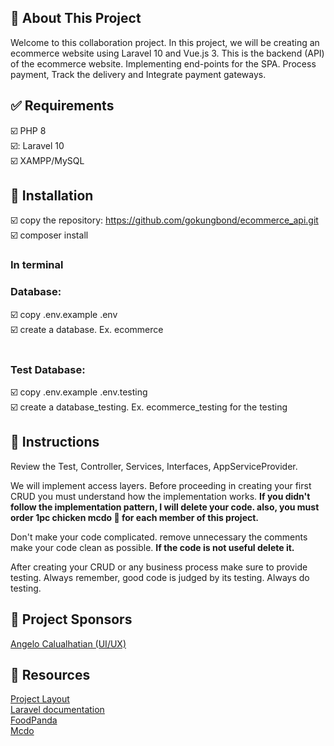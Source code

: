 ## :loudspeaker: About This Project
Welcome to this collaboration project. In this project, we will be creating an ecommerce website using Laravel 10 and Vue.js 3. This is the backend (API) of the ecommerce website. Implementing end-points for the SPA. Process payment, Track the delivery and Integrate payment gateways.

## :white_check_mark: Requirements
:ballot_box_with_check: PHP 8 <br>
:ballot_box_with_check:: Laravel 10 <br>
:ballot_box_with_check: XAMPP/MySQL <br>

## :memo: Installation
:ballot_box_with_check: copy the repository: https://github.com/gokungbond/ecommerce_api.git <br>
:ballot_box_with_check: composer install <br>

### In terminal ###

### Database: <br> ###
:ballot_box_with_check: copy .env.example .env <br>
:ballot_box_with_check: create a database. Ex. ecommerce <br>
<br>
### Test Database: <br> ###
:ballot_box_with_check: copy .env.example .env.testing <br>
:ballot_box_with_check: create a database_testing. Ex. ecommerce_testing for the testing <br>

## :memo:  Instructions
Review the Test, Controller, Services, Interfaces, AppServiceProvider.

We will implement access layers. Before proceeding in creating your first CRUD you must understand how the implementation works. **If you didn't follow the implementation pattern, I will delete your code. also, you must order 1pc chicken mcdo :poultry_leg: for each member of this project.**

Don't make your code complicated. remove unnecessary the comments make your code clean as possible. **If the code is not useful delete it.**

After creating your CRUD or any business process make sure to provide testing. Always remember, good code is judged by its testing. Always do testing.

## :loudspeaker: Project Sponsors
[Angelo Calualhatian (UI/UX)](https://www.facebook.com/angelo.calualhatian.5)

## :memo: Resources
[Project Layout](https://l.facebook.com/l.php?u=https%3A%2F%2Fwww.figma.com%2Ffile%2F2mVJhu0w441lm1i4hu9SDk%2FHome-website%3Ftype%3Ddesign%26node-id%3D0%253A1%26mode%3Ddesign%26t%3DLgUN5b2x63kUIJUV-1%26fbclid%3DIwAR2cxJdrMOS0XWZYc7RpSpsipZfIbcWzmKgd-9p5BOcIw-a8PgYOsSLYFnk&h=AT2G4lf5FyNm_5lWYz-yzFNQY4re-qdbwOHF3CmpmmYImQZBZTPtNi_DaBDqk5ekZVTkPL9EKT2EwBbvCajQ-It4UWW8etlKfP85U1w593vw5ywHT1Eq0nxnLi19XGpI1KFYIw) <br>
[Laravel documentation](https://laravel.com/) <br>
[FoodPanda](https://www.foodpanda.ph/) <br>
[Mcdo](https://www.mcdonalds.com.ph/) <br>

